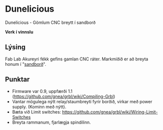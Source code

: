 # Dunelicious
Dunelicious - Gömlum CNC breytt í sandborð

**Verk í vinnslu**

## Lýsing

Fab Lab Akureyri fékk gefins gamlan CNC ráter. Markmiðið er að breyta honum í "[sandborð](https://www.youtube.com/watch?v=D8uCUroAHD4)".

## Punktar

- Firmware var 0.9, uppfærði 1.1 (https://github.com/gnea/grbl/wiki/Compiling-Grbl)
- Vantar mögulega nýtt relay/staumbreyti fyrir borðið, virkar með power supply. (Kominn með nýtt).
- Bæta við Limit switches: https://github.com/gnea/grbl/wiki/Wiring-Limit-Switches
- Breyta rammanum, fjarlægja spindilinn. 
